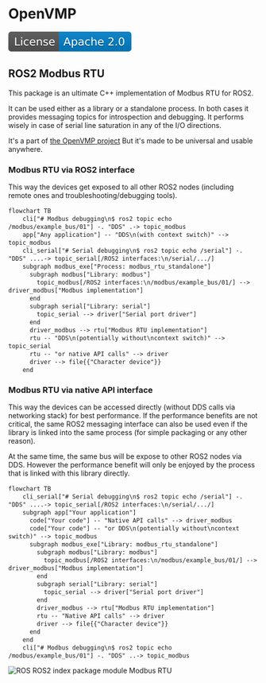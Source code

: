 # OpenVMP

[![License](./license.svg)](LICENSE.txt)

## ROS2 Modbus RTU

This package is an ultimate C++ implementation of Modbus RTU for ROS2.

It can be used either as a library or a standalone process. In both cases it
provides messaging topics for introspection and debugging. It performs wisely
in case of serial line saturation in any of the I/O directions.

It's a part of [the OpenVMP project](https://github.com/openvmp/openvmp)
But it's made to be universal and usable anywhere.


### Modbus RTU via ROS2 interface

This way the devices get exposed to all other ROS2 nodes (including remote ones
and troubleshooting/debugging tools).

```mermaid
flowchart TB
    cli["# Modbus debugging\n$ ros2 topic echo /modbus/example_bus/01"] -. "DDS" .-> topic_modbus
    app["Any application"] -- "DDS\n(with context switch)" --> topic_modbus
    cli_serial["# Serial debugging\n$ ros2 topic echo /serial"] -. "DDS" ....-> topic_serial[/ROS2 interfaces:\n/serial/.../]
    subgraph modbus_exe["Process: modbus_rtu_standalone"]
      subgraph modbus["Library: modbus"]
        topic_modbus[/ROS2 interfaces:\n/modbus/example_bus/01/] --> driver_modbus["Modbus implementation"]
      end
      subgraph serial["Library: serial"]
        topic_serial --> driver["Serial port driver"]
      end
      driver_modbus --> rtu["Modbus RTU implementation"]
      rtu -- "DDS\n(potentially without\ncontext switch)" --> topic_serial
      rtu -- "or native API calls" --> driver
      driver --> file{{"Character device"}}
    end
```

### Modbus RTU via native API interface

This way the devices can be accessed directly (without DDS calls via networking
stack) for best performance. If the performance benefits are not critical, the
same ROS2 messaging interface can also be used even if the library is linked
into the same process (for simple packaging or any other reason).

At the same time, the same bus will be expose to other ROS2 nodes
via DDS. However the performance benefit will only be enjoyed by the process
that is linked with this library directly.

```mermaid
flowchart TB
    cli_serial["# Serial debugging\n$ ros2 topic echo /serial"] -. "DDS" ....-> topic_serial[/ROS2 interfaces:\n/serial/.../]
    subgraph app["Your application"]
      code["Your code"] -- "Native API calls" --> driver_modbus
      code["Your code"] -- "or DDS\n(potentially without\ncontext switch)" --> topic_modbus
      subgraph modbus_exe["Library: modbus_rtu_standalone"]
        subgraph modbus["Library: modbus"]
          topic_modbus[/ROS2 interfaces:\n/modbus/example_bus/01/] --> driver_modbus["Modbus implementation"]
        end
        subgraph serial["Library: serial"]
          topic_serial --> driver["Serial port driver"]
        end
        driver_modbus --> rtu["Modbus RTU implementation"]
        rtu -- "Native API calls" --> driver
        driver --> file{{"Character device"}}
      end
    end
    cli["# Modbus debugging\n$ ros2 topic echo /modbus/example_bus/01"] -. "DDS" ..-> topic_modbus
```

![ROS ROS2 index package module Modbus RTU](https://www.google-analytics.com/collect?v=1&tid=UA-242596187-2&cid=555&aip=1&t=event&ec=github&ea=md&dp=%2FREADME.md&dt=ROS2%20Modbus%20RTU)
